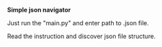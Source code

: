 **Simple json navigator** 

Just run the "main.py" and enter path to .json file.

Read the instruction and discover json file structure.